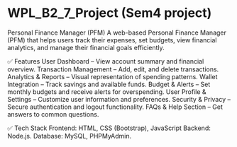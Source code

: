 # WPL_B2_7_Project (Sem4 project)

Personal Finance Manager (PFM) 
A web-based Personal Finance Manager (PFM) that helps users track their expenses, set budgets, view financial analytics, and manage their financial goals efficiently.

✅ Features
User Dashboard – View account summary and financial overview.
Transaction Management – Add, edit, and delete transactions.
Analytics & Reports – Visual representation of spending patterns.
Wallet Integration – Track savings and available funds.
Budget & Alerts – Set monthly budgets and receive alerts for overspending.
User Profile & Settings – Customize user information and preferences.
Security & Privacy – Secure authentication and logout functionality.
FAQs & Help Section – Get answers to common questions.


✅ Tech Stack
Frontend: HTML, CSS (Bootstrap), JavaScript
Backend: Node.js.
Database: MySQL, PHPMyAdmin.



